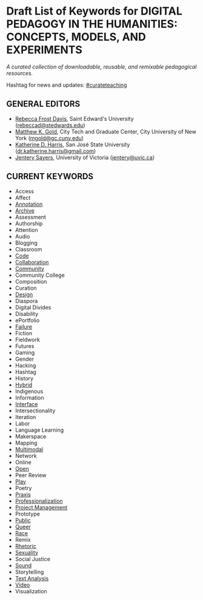 # Draft List of Keywords for DIGITAL PEDAGOGY IN THE HUMANITIES: CONCEPTS, MODELS, AND EXPERIMENTS

*A curated collection of downloadable, reusable, and remixable pedagogical resources.*

Hashtag for news and updates: [#curateteaching](https://twitter.com/hashtag/curateteaching?f=realtime&src=hash)

## GENERAL EDITORS

 * [Rebecca Frost Davis](https://commons.mla.org/members/frostdavis/), Saint Edward's University ([rebeccad@stedwards.edu](mailto:rebeccad@stedwards.edu))
 * [Matthew K. Gold](https://commons.mla.org/members/mkgold/), City Tech and Graduate Center, City University of New York ([mgold@gc.cuny.edu](mailto:mgold@gc.cuny.edu))
 * [Katherine D. Harris](https://commons.mla.org/members/kdharris/), San José State University ([dr.katherine.harris@gmail.com](mailto:dr.katherine.harris@gmail.com))
 * [Jentery Sayers](https://commons.mla.org/members/jentery/), University of Victoria ([jentery@uvic.ca](mailto:jentery@uvic.ca))

## CURRENT KEYWORDS

* Access
* Affect
* [Annotation](keywords/annotation.md)
* [Archive](keywords/archive.md)
* Assessment
* Authorship
* Attention
* Audio
* Blogging
* Classroom
* [Code](keywords/code.md)
* [Collaboration](keywords/collaboration.md)
* [Community](keywords/community.md)
* Community College
* Composition
* Curation
* [Design](keywords/design.md)
* Diaspora
* Digital Divides
* Disability
* ePortfolio
* [Failure](keywords/failure.md)
* Fiction
* Fieldwork
* Futures
* Gaming
* Gender
* Hacking
* Hashtag
* History
* [Hybrid](keywords/hybrid.md)
* Indigenous
* Information
* [Interface](keywords/interface.md)
* Intersectionality
* Iteration
* Labor
* Language Learning
* Makerspace
* Mapping
* [Multimodal](keywords/multimodal.md)
* Network
* Online
* [Open](keywords/open.md)
* Peer Review
* [Play](keywords/play.md)
* Poetry
* [Praxis](keywords/praxis.md)
* [Professionalization](keywords/professionalization.md)
* [Project Management](keywords/projectManagement.md)
* Prototype
* [Public](keywords/public.md)
* [Queer](keywords/queer.md)
* [Race](keywords/race.md)
* Remix
* [Rhetoric](keywords/rhetoric.md)
* [Sexuality](keywords/sexuality.md)
* Social Justice
* [Sound](keywords/sound.md)
* Storytelling
* [Text Analysis](keywords/textanalysis.md)
* [Video](keywords/video.md)
* Visualization
